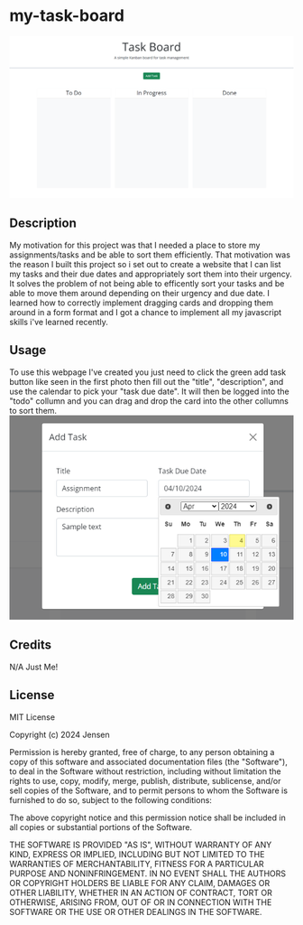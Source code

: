 # my-task-board

![Photo of Web Page](assets\mytaskboard.png)
## Description

My motivation for this project was that I needed a place to store my assignments/tasks and be able to sort them efficiently. That motivation was the reason I built this project so i set out to create a website that I can list my tasks and their due dates and appropriately sort them into their urgency. It solves the problem of not being able to efficently sort your tasks and be able to move them around depending on their urgency and due date. I learned how to correctly implement dragging cards and dropping them around in a form format and I got a chance to implement all my javascript skills i've learned recently.

## Usage

To use this webpage I've created you just need to click the green add task button like seen in the first photo then fill out the "title", "description", and use the calendar to pick your "task due date". It will then be logged into the "todo" collumn and you can drag and drop the card into the other collumns to sort them.
![Photo of Web Page](assets\ggggg.png)

## Credits

N/A Just Me!

## License

MIT License

Copyright (c) 2024 Jensen

Permission is hereby granted, free of charge, to any person obtaining a copy
of this software and associated documentation files (the "Software"), to deal
in the Software without restriction, including without limitation the rights
to use, copy, modify, merge, publish, distribute, sublicense, and/or sell
copies of the Software, and to permit persons to whom the Software is
furnished to do so, subject to the following conditions:

The above copyright notice and this permission notice shall be included in all
copies or substantial portions of the Software.

THE SOFTWARE IS PROVIDED "AS IS", WITHOUT WARRANTY OF ANY KIND, EXPRESS OR
IMPLIED, INCLUDING BUT NOT LIMITED TO THE WARRANTIES OF MERCHANTABILITY,
FITNESS FOR A PARTICULAR PURPOSE AND NONINFRINGEMENT. IN NO EVENT SHALL THE
AUTHORS OR COPYRIGHT HOLDERS BE LIABLE FOR ANY CLAIM, DAMAGES OR OTHER
LIABILITY, WHETHER IN AN ACTION OF CONTRACT, TORT OR OTHERWISE, ARISING FROM,
OUT OF OR IN CONNECTION WITH THE SOFTWARE OR THE USE OR OTHER DEALINGS IN THE
SOFTWARE.